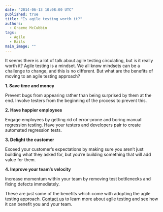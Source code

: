 ```yaml
---
date: "2014-06-13 10:08:00 UTC"
published: true
title: "Is agile testing worth it?"
authors:
  - Graeme McCubbin
tags: 
  - Agile
  - Rails
main_image: ""
---
```



It seems there is a lot of talk about agile testing circulating, but is it really worth it? Agile testing is a mindset. We all know mindsets can be a challenge to change, and this is no different. But what are the benefits of moving to an agile testing approach?

**1. Save time and money**

Prevent bugs from appearing rather than being surprised by them at the end. Involve testers from the beginning of the process to prevent this.

**2. Have happier employees**

Engage employees by getting rid of error-prone and boring manual regression testing. Have your testers and developers pair to create automated regression tests.

**3. Delight the customer**

Exceed your customer’s expectations by making sure you aren’t just building what they asked for, but you’re building something that will add value for them.

**4. Improve your team’s velocity**

Increase momentum within your team by removing test bottlenecks and fixing defects immediately.

These are just some of the benefits which come with adopting the agile testing approach. [Contact us](/contact) to learn more about agile testing and see how it can benefit you and your team.
